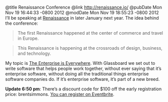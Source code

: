 @title Renaissance Conference
@link http://renaissance.io/
@pubDate Mon Nov 19 16:44:33 -0800 2012
@modDate Mon Nov 19 18:55:23 -0800 2012
I’ll be speaking at <a href="http://renaissance.io/">Renaissance</a> in later January next year. The idea behind the conference:

>The first Renaissance happened at the center of commerce and travel in Europe.

>This Renaissance is happening at the crossroads of design, business, and technology.

My topic is <a href="http://renaissance.io/sessions/the_enterprise_is_everywhere">The Enterprise is Everywhere</a>. With Glassboard we set out to write software that helps people work together, without ever saying that it’s enterprise software, without doing all the traditional things enterprise software companies do. If it’s enterprise software, it’s part of a new breed.

<b>Update 6:50 pm</b>: There’s a discount code for $100 off the early registration price: brentsimmons. <a href="http://renaissance2013.eventbrite.com/?discount=brentsimmons">You can register on Eventbrite</a>.

